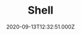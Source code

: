 ---
date: 2020-09-13T12:32:51.000Z
title: Shell
latitude: 52.252753815696295
longitude: 0.6837395524290283
category: checkin
---